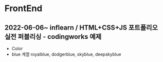 # FrontEnd
## 2022-06-06~ inflearn / HTML+CSS+JS 포트폴리오 실전 퍼블리싱 - codingworks 예제

- Color  
- blue 계열 royalblue, dodgerblue, skyblue, deepskyblue  